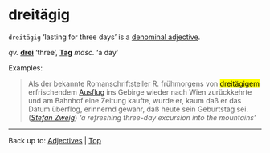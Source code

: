 # dreitägig

`dreitägig` ‘lasting for three days’ is a [denominal adjective](../../denominalAdjectives.md).

*qv.* **[drei](../../../quantifiers/drei.md)** ‘three’, **[Tag](../../../nouns/t/ta/Tag.md)** *masc.* ‘a day’

Examples:

> Als der bekannte Romanschriftsteller R. frühmorgens von <mark>dreitägigem</mark> erfrischendem [Ausflug](../../../nouns/a/au/Ausflug.md) ins Gebirge wieder nach Wien zurückkehrte und am Bahnhof eine Zeitung kaufte, wurde er, kaum daß er das Datum überflog, erinnernd gewahr, daß heute sein Geburtstag sei. (*[Stefan Zweig](../../../texts/StefanZweig/BriefEinerUnbekannten.md)*) *‘a refreshing three-day excursion into the mountains’*

----

Back up to: [Adjectives](../../index.md) | [Top](../../../index.md)
